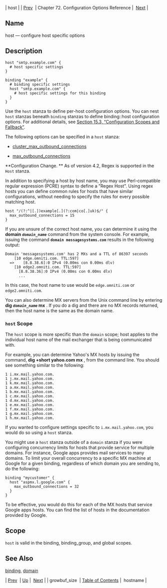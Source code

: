 | host |
| [Prev](conf.ref.growbuf_size)  | Chapter 72. Configuration Options Reference |  [Next](conf.ref.hostname) |

<a name="conf.ref.host"></a>
## Name

host — configure host specific options

<a name="idp24823808"></a>
## Description

```
host "smtp.example.com" {
  # host specific settings
}

binding "example" {
  # binding specific settings
  host "smtp.example.com" {
    # host specific settings for this binding
  }
}
```

Use the `host` stanza to define per-host configuration options. You can nest `host` stanzas beneath `binding` stanzas to define binding::host configuration options. For additional details, see [Section 15.3, “Configuration Scopes and Fallback”](ecelerity.conf.fallback "15.3. Configuration Scopes and Fallback").

The following options can be specified in a `host` stanza:

*   [cluster_max_outbound_connections](conf.ref.cluster_max_outbound_connections "cluster_max_outbound_connections")

*   [max_outbound_connections](conf.ref.max_outbound_connections "max_outbound_connections")

**Configuration Change. ** As of version 4.2, Regex is supported in the `Host` stanza.

In addition to specifying a host by host name, you may use Perl-compatible regular expression (PCRE) syntax to define a "Regex Host". Using regex hosts you can define common rules for hosts that have similar configurations, without needing to specify the rules for every possible matching host.

```
host "/(?:^|[.])example[.](?:com|co[.]uk)$/" {
  max_outbound_connections = 15
}
```

If you are unsure of the correct host name, you can determine it using the **domain *`domain_name`***                 command from the system console. For example, issuing the command **`domain messagesystems.com`**                     results in the following output:

```
Domain 'messagesystems.com' has 2 MXs and a TTL of 86397 seconds
    [10 edge.omniti.com. TTL:597]
  =>	[8.8.38.6]:0 IPv4 (0.00ms con 0.00ms dlv)
    [10 edge2.omniti.com. TTL:597]
      [8.8.38.36]:0 IPv4 (0.00ms con 0.00ms dlv)
      ...
```

In this case, the host name to use would be `edge.omniti.com` or `edge2.omniti.com`.

You can also determine MX servers from the Unix command line by entering **dig *`domain_name`* mx**                   . If you do a dig and there are no MX records returned, then the host name is the same as the domain name.

<a name="conf.ref.host.scope"></a>
### `host` Scope

The `host` scope is more specific than the `domain` scope; host applies to the individual host name of the mail exchanger that is being communicated with.

For example, you can determine Yahoo's MX hosts by issuing the command, **dig +short yahoo.com mx** , from the command line. You should see something similar to the following:

```
1 i.mx.mail.yahoo.com.
1 j.mx.mail.yahoo.com.
1 k.mx.mail.yahoo.com.
1 a.mx.mail.yahoo.com.
1 b.mx.mail.yahoo.com.
1 c.mx.mail.yahoo.com.
1 d.mx.mail.yahoo.com.
1 e.mx.mail.yahoo.com.
1 f.mx.mail.yahoo.com.
1 g.mx.mail.yahoo.com.
1 h.mx.mail.yahoo.com.
```

If you wanted to configure settings specific to `i.mx.mail.yahoo.com`, you would do so using a `host` stanza.

You might use a `host` stanza outside of a `domain` stanza if you were configuring concurrency limits for hosts that provide service for multiple domains. For instance, Google apps provides mail services to many domains. To limit your overall concurrency to a specific MX machine at Google for a given binding, regardless of which domain you are sending to, do the following:

```
binding "mycustomer" {
  host "aspmx.l.google.com" {
    max_outbound_connections = 32
  }
}
```

To be effective, you would do this for each of the MX hosts that service Google apps hosts. You can find the list of hosts in the documentation provided by Google.

<a name="idp24851216"></a>
## Scope

`host` is valid in the binding, binding_group, and global scopes.

<a name="idp24853504"></a>
## See Also

[binding](conf.ref.binding "binding"), [domain](conf.ref.domain "domain")

| [Prev](conf.ref.growbuf_size)  | [Up](config.options.ref) |  [Next](conf.ref.hostname) |
| growbuf_size  | [Table of Contents](index) |  hostname |

